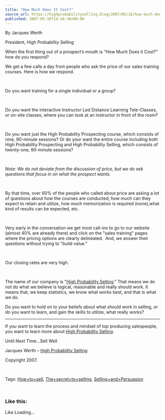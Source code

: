 ```yaml
---
title: "How Much Does It Cost?"
source_url: https://highprobabilityselling.blog/2007/05/16/how-much-does-it-cost
published: 2007-05-16T14:16:36+00:00
---
```

By Jacques Werth


President, High Probability Selling


When the first thing out of a prospect’s mouth is “How Much Does it Cost?” how do you respond?


We get a few calls a day from people who ask the price of our sales training courses. Here is how we respond.  

   

Do you want training for a single individual or a group?  

   

Do you want the interactive Instructor Led Distance Learning Tele\-Classes, or on\-site classes, where you can look at an instructor in front of the room?  

   

Do you want just the High Probability Prospecting course, which consists of nine, 90\-minute sessions? Or do your want the entire course including both High Probability Prospecting and High Probability Selling, which consists of twenty\-one, 90\-minute sessions?  

   

*Note: We do not deviate from the discussion of price, but we do ask questions that focus in on what the prospect wants.*  

   

By that time, over 60% of the people who called about price are asking a lot of questions about how the courses are conducted, how much can they expect to retain and utilize, how much memorization is required (none),what kind of results can be expected, etc.  

   

Very early in the conversation we get most call\-ins to go to our website (almost 40% are already there) and click on the "sales training" pages where the pricing options are clearly delineated.  And, we answer their questions without trying to "build value."     

   

Our closing rates are very high.  

   

The name of our company is "[High Probability Selling](http://highprobsell.com/index.html)." That means we do not do what we believe is logical, reasonable and really should work. It means that, we keep statistics, we know what works best, and that is what we do.


Do you want to hold on to your beliefs about what should work in selling, or do you want to learn, and gain the skills to utilize, what really works? 




---



If you want to learn the process and mindset of top producing salespeople, you want to learn more about [High Probability Selling](http://highprobsell.com/html/prospecting_training.html).


Until Next Time…Sell Well


Jacques Werth – [High Probability Selling](http://highprobsell.com/html/prospecting_training.html) 


Copyright 2007\.


 


Tags: [How\+to\+sell](http://technorati.com/tag/How+to+sell), [The\+secret\+to\+selling](http://technorati.com/tag/The+secret+to+selling), [Selling\+and\+Persuasion](http://technorati.com/tag/Selling+and+Persausion)


 


### Like this:

Like Loading...
